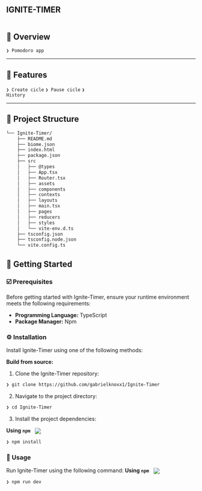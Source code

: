 <div align="left">
        <h2 style="display: inline-block; vertical-align: middle; margin-top: 0;">IGNITE-TIMER</h2>
</p>

</div>


## 📍 Overview

<code>❯ Pomodoro app </code>

---

## 👾 Features

<code>❯ Create cicle</code>
<code>❯ Pause cicle</code>
<code>❯ History</code>

---

## 📁 Project Structure

```sh
└── Ignite-Timer/
    ├── README.md
    ├── biome.json
    ├── index.html
    ├── package.json
    ├── src
    │   ├── @types
    │   ├── App.tsx
    │   ├── Router.tsx
    │   ├── assets
    │   ├── components
    │   ├── contexts
    │   ├── layouts
    │   ├── main.tsx
    │   ├── pages
    │   ├── reducers
    │   ├── styles
    │   └── vite-env.d.ts
    ├── tsconfig.json
    ├── tsconfig.node.json
    └── vite.config.ts
```


## 🚀 Getting Started

### ☑️ Prerequisites

Before getting started with Ignite-Timer, ensure your runtime environment meets the following requirements:

- **Programming Language:** TypeScript
- **Package Manager:** Npm


### ⚙️ Installation

Install Ignite-Timer using one of the following methods:

**Build from source:**

1. Clone the Ignite-Timer repository:
```sh
❯ git clone https://github.com/gabrielknoxx1/Ignite-Timer
```

2. Navigate to the project directory:
```sh
❯ cd Ignite-Timer
```

3. Install the project dependencies:


**Using `npm`** &nbsp; [<img align="center" src="https://img.shields.io/badge/npm-CB3837.svg?style={badge_style}&logo=npm&logoColor=white" />](https://www.npmjs.com/)

```sh
❯ npm install
```




### 🤖 Usage
Run Ignite-Timer using the following command:
**Using `npm`** &nbsp; [<img align="center" src="https://img.shields.io/badge/npm-CB3837.svg?style={badge_style}&logo=npm&logoColor=white" />](https://www.npmjs.com/)

```sh
❯ npm run dev
```